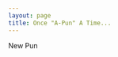 ```yaml
---
layout: page
title: Once "A-Pun" A Time... 
---
```


<div class="main_container">
  <div class="quote_container">
    <p><span class="fa fa-quote-left"></span><span id="pun"></span><span class="fa fa-quote-right"></span></p>
  </div>
  <div class="row button_container">
    <a href="https://github.com/xiaomeow" class="btn btn-social-icon btn-github" target="_blank" title="View Source Code">
      <span class="fa fa-github fa-lg"></span>
    </a>
    <div id="newPun" class="btn btn-primary pull-right new_pun" title="Generate a New Pun">New Pun</div>
  </div>
</div>


